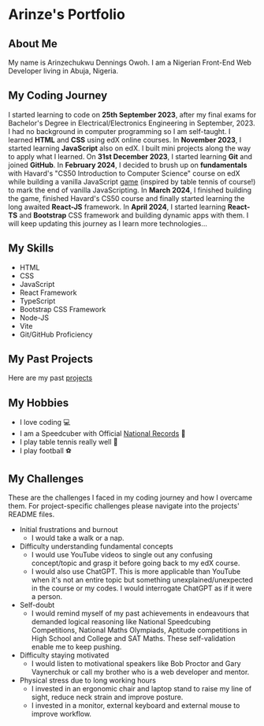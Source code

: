 # Arinze's Portfolio
## About Me
My name is Arinzechukwu Dennings Owoh. I am a Nigerian Front-End Web Developer living in Abuja, Nigeria.
## My Coding Journey
I started learning to code on **25th September 2023**, after my final exams for Bachelor's Degree in Electrical/Electronics Engineering in September, 2023. I had no background in computer programming so I am self-taught. I learned **HTML** and **CSS** using edX online courses. In **November 2023**, I started learning **JavaScript** also on edX. I built mini projects along the way to apply what I learned. On **31st December 2023**, I started learning **Git** and joined **GitHub**. In **February 2024**, I decided to brush up on **fundamentals** with Havard's "CS50 Introduction to Computer Science" course on edX while building a vanilla JavaScript [game](https://github.com/ArinzeGit/Bouncing-Battle) (inspired by table tennis of course!) to mark the end of vanilla JavaScripting. In **March 2024**, I finished building the game, finished Havard's CS50 course and finally started learning the long awaited **React-JS** framework. In **April 2024**, I started learning **React-TS** and **Bootstrap** CSS framework and building dynamic apps with them. I will keep updating this journey as I learn more technologies...
## My Skills
* HTML
* CSS
* JavaScript
* React Framework
* TypeScript
* Bootstrap CSS Framework
* Node-JS
* Vite
* Git/GitHub Proficiency
## My Past Projects
Here are my past [projects](projects)
## My Hobbies
* I love coding 💻
* I am a Speedcuber with Official [National Records](https://www.worldcubeassociation.org/persons/2019OWOH01) 🧠
* I play table tennis really well 🏓
* I play football ⚽
## My Challenges
These are the challenges I faced in my coding journey and how I overcame them. For project-specific challenges please navigate into the projects' README files.
* Initial frustrations and burnout
  * I would take a walk or a nap.
* Difficulty understanding fundamental concepts
  * I would use YouTube videos to single out any confusing concept/topic and grasp it before going back to my edX course.
  * I would also use ChatGPT. This is more applicable than YouTube when it's not an entire topic but something unexplained/unexpected in the course or my codes. I would interrogate ChatGPT as if it were a person.
* Self-doubt
  * I would remind myself of my past achievements in endeavours that demanded logical reasoning like National Speedcubing Competitions, National Maths Olympiads, Aptitude competitions in High School and College and SAT Maths. These self-validation enable me to keep pushing.
* Difficulty staying motivated
  * I would listen to motivational speakers like Bob Proctor and Gary Vaynerchuk or call my brother who is a web developer and mentor.
* Physical stress due to long working hours
  * I invested in an ergonomic chair and laptop stand to raise my line of sight, reduce neck strain and improve posture.
  * I invested in a monitor, external keyboard and external mouse to improve workflow.
